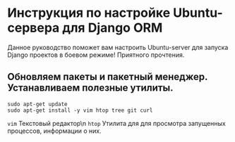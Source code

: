 # Инструкция по настройке Ubuntu-сервера для Django ORM
Данное руководство поможет вам настроить Ubuntu-server для запуска Django проектов в боевом режиме! Приятного прочтения.

## Обновляем пакеты и пакетный менеджер. Устанавливаем полезные утилиты.
```
sudo apt-get update
sudo apt-get install -y vim htop tree git curl 
```
```vim``` Текстовый редактор\n
```htop``` Утилита для для просмотра запущенных процессов, информации о них. 
